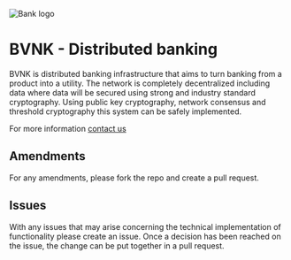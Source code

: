 ![Bank logo](https://bvnk.co/bvnk-dark-hor-400.png)
# BVNK - Distributed banking 

BVNK is distributed banking infrastructure that aims to turn banking from a product into a utility.
The network is completely decentralized including data where data will be secured using strong and industry standard cryptography. 
Using public key cryptography, network consensus and threshold cryptography this system can be safely implemented.

For more information [contact us](mailto:hello@bvnk.co)

## Amendments
For any amendments, please fork the repo and create a pull request.

## Issues 
With any issues that may arise concerning the technical implementation of functionality please create an issue. Once a decision has been 
reached on the issue, the change can be put together in a pull request.

